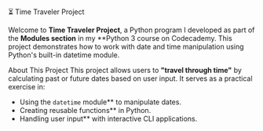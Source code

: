 ⏳ Time Traveler Project

Welcome to **Time Traveler Project**, a Python program I developed as part of the **Modules section** in my **Python 3 course on Codecademy. 
This project demonstrates how to work with date and time manipulation using Python's built-in datetime module.

About This Project
This project allows users to **"travel through time"** by calculating past or future dates based on user input. It serves as a practical exercise in:
- Using the `datetime` module** to manipulate dates.
- Creating reusable functions** in Python.
- Handling user input** with interactive CLI applications.

